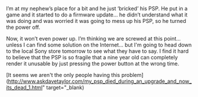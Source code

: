 I&rsquo;m at my nephew&rsquo;s place for a bit and he just &lsquo;bricked&rsquo; his PSP. He put in a game and it started to do a firmware update... he didn&rsquo;t understand what it was doing and was worried it was going to mess up his PSP, so he turned the power off.

Now, it won&rsquo;t even power up. I&rsquo;m thinking we are screwed at this point... unless I can find some solution on the Internet... but I'm going to head down to the local Sony store tomorrow to see what they have to say. I find it hard to believe that the PSP is so fragile that a nine year old can completely render it unusable by just pressing the power button at the wrong time.

[It seems we aren't the only people having this problem](http://www.askdavetaylor.com/my_psp_died_during_an_upgrade_and_now_its_dead_1.html" target="_blank)